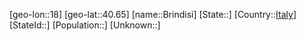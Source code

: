 ﻿---
location: [40.65,18]
type: City
tags:
- geo/City


SpocWebEntityId: 29355
isDeleted: false
confidential: public

---
[geo-lon::18]
[geo-lat::40.65]
[name::Brindisi]
[State::]
[Country::[Italy](geo/Continent/Europe/Italy.md)]
[StateId::]
[Population::]
[Unknown::]

